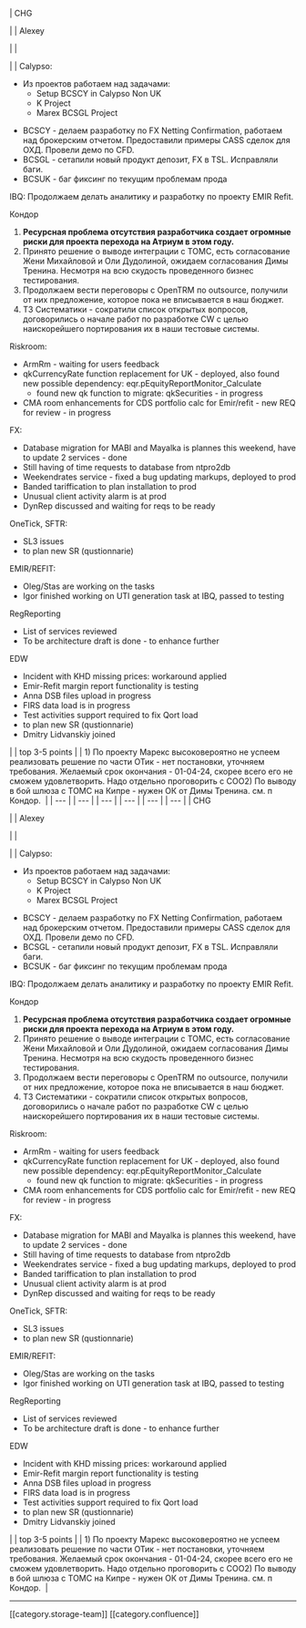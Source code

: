 





| CHG

 | 
| Alexey

 | 
| 

 | 
| Calypso:

<ul><li>Из проектов работаем над задачами:<ul><li>Setup BCSCY in Calypso Non UK</li><li>K Project</li><li>Marex BCSGL Project</li></ul></li></ul><ul><li>BCSCY - делаем разработку по FX Netting Confirmation, работаем над брокерским отчетом. Предоставили примеры CASS сделок для ОХД. Провели демо по CFD.</li><li>BCSGL - сетапили новый продукт депозит, FX в TSL. Исправляли баги.</li><li>BCSUK - баг фиксинг по текущим проблемам прода</li></ul>IBQ: Продолжаем делать аналитику и разработку по проекту EMIR Refit. 

Кондор
1.  **Ресурсная проблема отсутствия разработчика создает огромные риски для проекта перехода на Атриум в этом году.** 
1. Принято решение о выводе интеграции с ТОМС, есть согласование Жени Михайловой и Оли Дудолиной, ожидаем согласования Димы Тренина. Несмотря на всю скудость проведенного бизнес тестирования.
1. Продолжаем вести переговоры с OpenTRM по outsource, получили от них предложение, которое пока не вписывается в наш бюджет.
1. ТЗ Систематики - сократили список открытых вопросов, договорились о начале работ по разработке CW с целью наискорейшего портирования их в наши тестовые системы.

Riskroom:<ul><li>ArmRm - waiting for users feedback</li><li>qkCurrencyRate function replacement for UK - deployed, also found new possible dependency: eqr.pEquityReportMonitor_Calculate<ul><li>found new qk function to migrate: qkSecurities - in progress</li></ul></li><li>CMA room enhancements for CDS portfolio calc for Emir/refit - new REQ for review - in progress</li></ul>FX:<ul><li>Database migration for MABI and Mayalka is plannes this weekend, have to update 2 services - done</li><li>Still having of time requests to database from ntpro2db</li><li>Weekendrates service - fixed a bug updating markups, deployed to prod</li><li>Banded tariffication to plan installation to prod</li><li>Unusual client activity alarm is at prod</li><li>DynRep discussed and waiting for reqs to be ready</li></ul>OneTick, SFTR:<ul><li>SL3 issues</li><li>to plan new SR (qustionnarie)</li></ul>EMIR/REFIT:<ul><li>Oleg/Stas are working on the tasks</li><li>Igor finished working on UTI generation task at IBQ, passed to testing</li></ul>RegReporting<ul><li>List of services reviewed</li><li>To be architecture draft is done - to enhance further</li></ul>EDW<ul><li>Incident with KHD missing prices: workaround applied</li><li>Emir-Refit margin report functionality is testing</li><li>Anna DSB files upload in progress</li><li>FIRS data load is in progress</li><li>Test activities support required to fix Qort load</li><li>to plan new SR (qustionnarie)</li><li>Dmitry Lidvanskiy joined</li></ul>

 | 
| top 3-5 points | 
| 1) По проекту Марекс высоковероятно не успеем реализовать решение по части ОТик - нет постановки, уточняем требования. Желаемый срок окончания - 01-04-24, скорее всего его не сможем удовлетворить. Надо отдельно проговорить с СОО2) По выводу в бой шлюза с ТОМС на Кипре - нужен ОК от Димы Тренина. см. п Кондор.  | 
|  --- | 
|  --- | 
|  --- | 
|  --- | 
|  --- | 
|  --- | 
| CHG

 | 
| Alexey

 | 
| 

 | 
| Calypso:

<ul><li>Из проектов работаем над задачами:<ul><li>Setup BCSCY in Calypso Non UK</li><li>K Project</li><li>Marex BCSGL Project</li></ul></li></ul><ul><li>BCSCY - делаем разработку по FX Netting Confirmation, работаем над брокерским отчетом. Предоставили примеры CASS сделок для ОХД. Провели демо по CFD.</li><li>BCSGL - сетапили новый продукт депозит, FX в TSL. Исправляли баги.</li><li>BCSUK - баг фиксинг по текущим проблемам прода</li></ul>IBQ: Продолжаем делать аналитику и разработку по проекту EMIR Refit. 

Кондор
1.  **Ресурсная проблема отсутствия разработчика создает огромные риски для проекта перехода на Атриум в этом году.** 
1. Принято решение о выводе интеграции с ТОМС, есть согласование Жени Михайловой и Оли Дудолиной, ожидаем согласования Димы Тренина. Несмотря на всю скудость проведенного бизнес тестирования.
1. Продолжаем вести переговоры с OpenTRM по outsource, получили от них предложение, которое пока не вписывается в наш бюджет.
1. ТЗ Систематики - сократили список открытых вопросов, договорились о начале работ по разработке CW с целью наискорейшего портирования их в наши тестовые системы.

Riskroom:<ul><li>ArmRm - waiting for users feedback</li><li>qkCurrencyRate function replacement for UK - deployed, also found new possible dependency: eqr.pEquityReportMonitor_Calculate<ul><li>found new qk function to migrate: qkSecurities - in progress</li></ul></li><li>CMA room enhancements for CDS portfolio calc for Emir/refit - new REQ for review - in progress</li></ul>FX:<ul><li>Database migration for MABI and Mayalka is plannes this weekend, have to update 2 services - done</li><li>Still having of time requests to database from ntpro2db</li><li>Weekendrates service - fixed a bug updating markups, deployed to prod</li><li>Banded tariffication to plan installation to prod</li><li>Unusual client activity alarm is at prod</li><li>DynRep discussed and waiting for reqs to be ready</li></ul>OneTick, SFTR:<ul><li>SL3 issues</li><li>to plan new SR (qustionnarie)</li></ul>EMIR/REFIT:<ul><li>Oleg/Stas are working on the tasks</li><li>Igor finished working on UTI generation task at IBQ, passed to testing</li></ul>RegReporting<ul><li>List of services reviewed</li><li>To be architecture draft is done - to enhance further</li></ul>EDW<ul><li>Incident with KHD missing prices: workaround applied</li><li>Emir-Refit margin report functionality is testing</li><li>Anna DSB files upload in progress</li><li>FIRS data load is in progress</li><li>Test activities support required to fix Qort load</li><li>to plan new SR (qustionnarie)</li><li>Dmitry Lidvanskiy joined</li></ul>

 | 
| top 3-5 points | 
| 1) По проекту Марекс высоковероятно не успеем реализовать решение по части ОТик - нет постановки, уточняем требования. Желаемый срок окончания - 01-04-24, скорее всего его не сможем удовлетворить. Надо отдельно проговорить с СОО2) По выводу в бой шлюза с ТОМС на Кипре - нужен ОК от Димы Тренина. см. п Кондор.  | 







*****

[[category.storage-team]] 
[[category.confluence]] 
